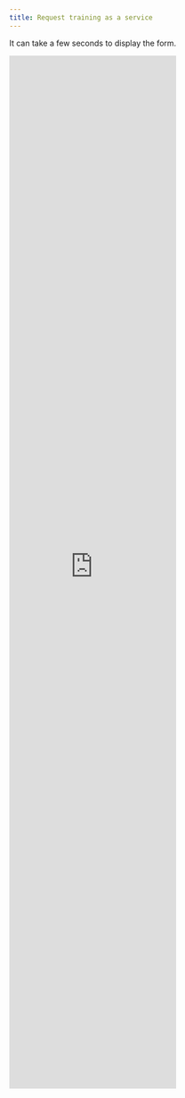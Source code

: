```yaml
---
title: Request training as a service
---
```


<p  class="text-center">It can take a few seconds to display the form.</p>
<iframe src="https://docs.google.com/forms/d/e/1FAIpQLSfP8IVOgriGg35fAzIAf0Fhnkhxc96onI5ucp2BUUiRG3FoWQ/viewform?embedded=true" class="w-100" height="1850px" frameborder="0" marginheight="0" marginwidth="0">Loading…</iframe>
